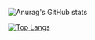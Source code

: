 ![Anurag's GitHub stats](https://github-readme-stats.vercel.app/api?username=ysbc1247&count_private=true)

[![Top Langs](https://github-readme-stats.vercel.app/api/top-langs/?username=ysbc1247&hide=html&count_private=true)](https://github.com/anuraghazra/github-readme-stats)

